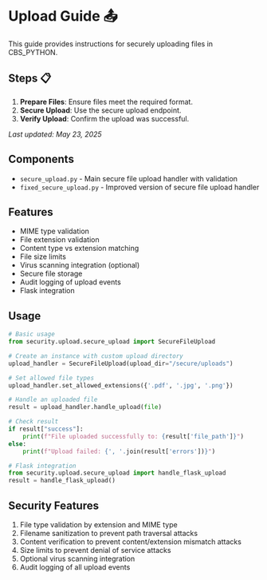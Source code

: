 # Upload Guide 📤

This guide provides instructions for securely uploading files in CBS_PYTHON.

## Steps 📋

1. **Prepare Files**: Ensure files meet the required format.
2. **Secure Upload**: Use the secure upload endpoint.
3. **Verify Upload**: Confirm the upload was successful.

_Last updated: May 23, 2025_

## Components

- `secure_upload.py` - Main secure file upload handler with validation
- `fixed_secure_upload.py` - Improved version of secure file upload handler

## Features

- MIME type validation
- File extension validation
- Content type vs extension matching
- File size limits
- Virus scanning integration (optional)
- Secure file storage
- Audit logging of upload events
- Flask integration

## Usage

```python
# Basic usage
from security.upload.secure_upload import SecureFileUpload

# Create an instance with custom upload directory
upload_handler = SecureFileUpload(upload_dir="/secure/uploads")

# Set allowed file types
upload_handler.set_allowed_extensions({'.pdf', '.jpg', '.png'})

# Handle an uploaded file
result = upload_handler.handle_upload(file)

# Check result
if result["success"]:
    print(f"File uploaded successfully to: {result['file_path']}")
else:
    print(f"Upload failed: {', '.join(result['errors'])}")

# Flask integration
from security.upload.secure_upload import handle_flask_upload
result = handle_flask_upload()
```

## Security Features

1. File type validation by extension and MIME type
2. Filename sanitization to prevent path traversal attacks
3. Content verification to prevent content/extension mismatch attacks
4. Size limits to prevent denial of service attacks
5. Optional virus scanning integration
6. Audit logging of all upload events
